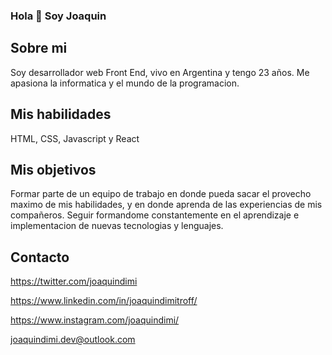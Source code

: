 ### Hola 👋 Soy Joaquin

## Sobre mi
Soy desarrollador web Front End, vivo en Argentina y tengo 23 años. Me apasiona la informatica y el mundo de la programacion.

## Mis habilidades
HTML, CSS, Javascript y React

## Mis objetivos
Formar parte de un equipo de trabajo en donde pueda sacar el provecho maximo de mis habilidades, y en donde aprenda de las experiencias de mis compañeros. Seguir formandome constantemente en el aprendizaje e implementacion de nuevas tecnologias y lenguajes.

## Contacto
https://twitter.com/joaquindimi

https://www.linkedin.com/in/joaquindimitroff/

https://www.instagram.com/joaquindimi/

joaquindimi.dev@outlook.com
<!--
**joaquindimi/joaquindimi** is a ✨ _special_ ✨ repository because its `README.md` (this file) appears on your GitHub profile.

Here are some ideas to get you started:

- 🔭 I’m currently working on ...
- 🌱 I’m currently learning ...
- 👯 I’m looking to collaborate on ...
- 🤔 I’m looking for help with ...
- 💬 Ask me about ...
- 📫 How to reach me: ...
- 😄 Pronouns: ...
- ⚡ Fun fact: ...
-->
